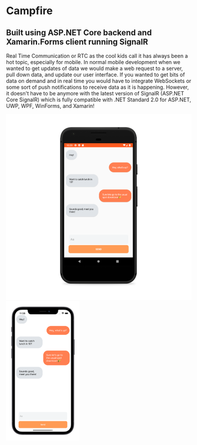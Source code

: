 # Campfire

## Built using ASP.NET Core backend and Xamarin.Forms client running SignalR
Real Time Communication or RTC as the cool kids call it has always been a hot topic, especially for mobile. In normal mobile development when we wanted to get updates of data we would make a web request to a server, pull down data, and update our user interface. If you wanted to get bits of data on demand and in real time you would have to integrate WebSockets or some sort of push notifications to receive data as it is happening. However, it doesn't have to be anymore with the latest version of SignalR (ASP.NET Core SignalR) which is fully compatible with .NET Standard 2.0 for ASP.NET, UWP, WPF, WinForms, and Xamarin!

<p float="left">
  <img src="https://github.com/pynacl/Campfire/blob/master/screenshots/androidScreenshot.png" width="600" />
  <img src="https://github.com/pynacl/Campfire/blob/master/screenshots/iosScreenshot.png" width="200" /> 
</p>


